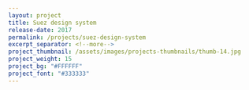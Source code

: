 ```yaml
---
layout: project
title: Suez design system
release-date: 2017
permalink: /projects/suez-design-system
excerpt_separator: <!--more-->
project_thumbnail: /assets/images/projects-thumbnails/thumb-14.jpg
project_weight: 15
project_bg: "#FFFFFF"
project_font: "#333333"
---
```

